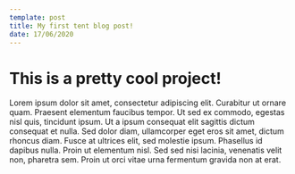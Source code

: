 ```yaml
---
template: post
title: My first tent blog post!
date: 17/06/2020
---
```

# This is a pretty cool project!

Lorem ipsum dolor sit amet, consectetur adipiscing elit. Curabitur ut ornare quam. Praesent elementum faucibus tempor. Ut sed ex commodo, egestas nisl quis, tincidunt ipsum. Ut a ipsum consequat elit sagittis dictum consequat et nulla. Sed dolor diam, ullamcorper eget eros sit amet, dictum rhoncus diam. Fusce at ultrices elit, sed molestie ipsum. Phasellus id dapibus nulla. Proin ut elementum nisl. Sed sed nisi lacinia, venenatis velit non, pharetra sem. Proin ut orci vitae urna fermentum gravida non at erat.
